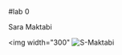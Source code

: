#lab 0

Sara Maktabi

<img width="300" 
![S-Maktabi](https://github.com/user-attachments/assets/84d42358-4453-46e4-b94d-7aef0e72366f)
